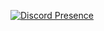 [![Discord Presence](https://lanyard.cnrad.dev/api/853000363468390450?showDisplayName=true)](https://discord.com/users/659838596139974657)
